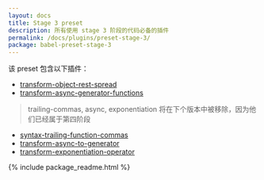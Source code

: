 ```yaml
---
layout: docs
title: Stage 3 preset
description: 所有使用 stage 3 阶段的代码必备的插件
permalink: /docs/plugins/preset-stage-3/
package: babel-preset-stage-3
---
```


该 preset 包含以下插件：

- [transform-object-rest-spread](/docs/plugins/transform-object-rest-spread/)
- [transform-async-generator-functions](/docs/plugins/transform-async-generator-functions/)

> trailing-commas, async, exponentiation 将在下个版本中被移除，因为他们已经属于第四阶段

- [syntax-trailing-function-commas](/docs/plugins/syntax-trailing-function-commas/)
- [transform-async-to-generator](/docs/plugins/transform-async-to-generator/)
- [transform-exponentiation-operator](/docs/plugins/transform-exponentiation-operator/)

{% include package_readme.html %}
